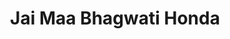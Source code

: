---
title: "Jai Maa Bhagwati Honda"
url: /bageshwar-uttarakhand/jai-maa-bhagwati-honda/
shop: Autohaus
---